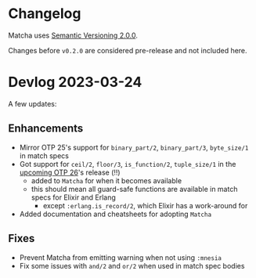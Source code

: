 # Changelog

Matcha uses [Semantic Versioning 2.0.0](https://semver.org/).

Changes before `v0.2.0` are considered pre-release and not included here.

# Devlog 2023-03-24

A few updates:

## Enhancements

- Mirror OTP 25's support for `binary_part/2`, `binary_part/3`, `byte_size/1` in match specs
- Got support for `ceil/2`, `floor/3`, `is_function/2`, `tuple_size/1` in the [upcoming OTP 26](https://github.com/erlang/otp/pull/7046)'s release (:bangbang:)
  - added to `Matcha` for when it becomes available
  - this should mean all guard-safe functions are available in match specs for Elixir and Erlang
    - except `:erlang.is_record/2`, which Elixir has a work-around for
- Added documentation and cheatsheets for adopting `Matcha`

## Fixes

- Prevent Matcha from emitting warning when not using `:mnesia`
- Fix some issues with `and/2` and `or/2` when used in match spec bodies
